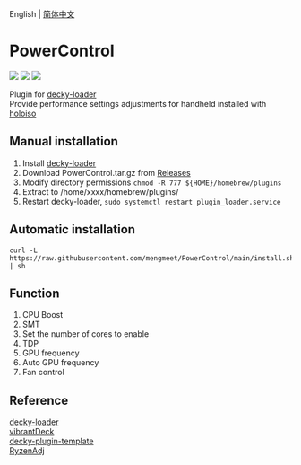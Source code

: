 English | [简体中文](./README.md)

# PowerControl

[![](https://img.shields.io/github/downloads/mengmeet/PowerControl/total.svg)](https://gitHub.com/mengmeet/PowerControl/releases) [![](https://img.shields.io/github/downloads/mengmeet/PowerControl/latest/total)](https://github.com/mengmeet/PowerControl/releases/latest) [![](https://img.shields.io/github/v/release/mengmeet/PowerControl)](https://github.com/mengmeet/PowerControl/releases/latest)

Plugin for [decky-loader](https://github.com/SteamDeckHomebrew/decky-loader)  
Provide performance settings adjustments for handheld installed with [holoiso](https://github.com/theVakhovskeIsTaken/holoiso)

## Manual installation

1. Install [decky-loader](https://github.com/SteamDeckHomebrew/decky-loader)
2. Download PowerControl.tar.gz from [Releases](https://github.com/Gawah/PowerControl/releases)
3. Modify directory permissions `chmod -R 777 ${HOME}/homebrew/plugins`
4. Extract to /home/xxxx/homebrew/plugins/
5. Restart decky-loader, `sudo systemctl restart plugin_loader.service`

## Automatic installation
```
curl -L https://raw.githubusercontent.com/mengmeet/PowerControl/main/install.sh | sh
```

## Function
1. CPU Boost
2. SMT
3. Set the number of cores to enable
4. TDP
5. GPU frequency
6. Auto GPU frequency
7. Fan control


## Reference
[decky-loader](https://github.com/SteamDeckHomebrew/decky-loader)  
[vibrantDeck](https://github.com/libvibrant/vibrantDeck)  
[decky-plugin-template](https://github.com/SteamDeckHomebrew/decky-plugin-template)  
[RyzenAdj](https://github.com/FlyGoat/RyzenAdj)  
